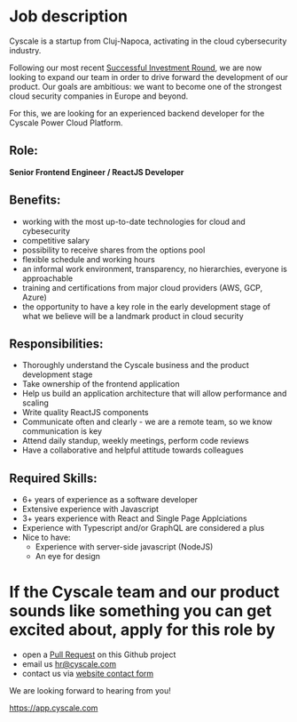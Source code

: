 # Job description
Cyscale is a startup from Cluj-Napoca, activating in the cloud cybersecurity industry. 

Following our most recent [Successful Investment Round](https://www.eu-startups.com/2020/09/romanian-startup-cyscale-raises-e350k-in-4-hours-on-seedblink-for-its-international-expansion), we are now looking to expand our team in order to drive forward the development of our product. Our goals are ambitious: we want to become one of the strongest cloud security companies in Europe and beyond. 

For this, we are looking for an experienced backend developer for the Cyscale Power Cloud Platform.  

## Role:
**Senior Frontend Engineer / ReactJS Developer**

## Benefits:
- working with the most up-to-date technologies for cloud and cybesecurity
- competitive salary
- possibility to receive shares from the options pool
- flexible schedule and working hours
- an informal work environment, transparency, no hierarchies, everyone is approachable
- training and certifications from major cloud providers (AWS, GCP, Azure)
- the opportunity to have a key role in the early development stage of what we believe will be a landmark product in cloud security

## Responsibilities:

- Thoroughly understand the Cyscale business and the product development stage
- Take ownership of the frontend application
- Help us build an application architecture that will allow performance and scaling
- Write quality ReactJS components
- Communicate often and clearly - we are a remote team, so we know communication is key
- Attend daily standup, weekly meetings, perform code reviews
- Have a collaborative and helpful attitude towards colleagues

## Required Skills:

- 6+ years of experience as a software developer
- Extensive experience with Javascript
- 3+ years experience with React and Single Page Applciations
- Experience with Typescript and/or GraphQL are considered a plus
- Nice to have:
  - Experience with server-side javascript (NodeJS)
  - An eye for design

# If the Cyscale team and our product sounds like something you can get excited about, apply for this role by
- open a [Pull Request](https://github.com/cyscale/careers/pulls) on this Github project
- email us [hr@cyscale.com](mailto:hr@cyscale.com)
- contact us via [website contact form](https://cyscale.com/contact)

We are looking forward to hearing from you!

https://app.cyscale.com
